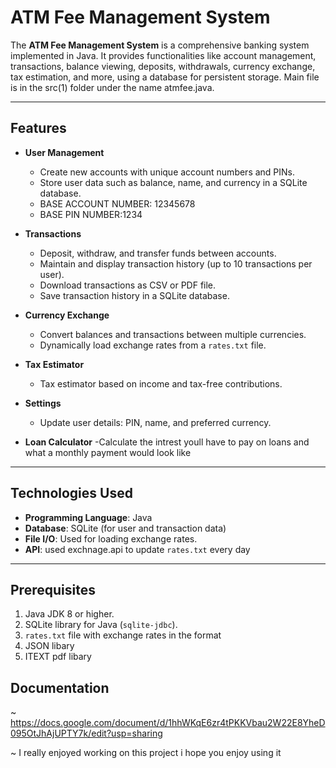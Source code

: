 
# ATM Fee Management System

The **ATM Fee Management System** is a comprehensive banking system implemented in Java. It provides functionalities like account management, transactions, balance viewing, deposits, withdrawals, currency exchange, tax estimation, and more, using a database for persistent storage.
Main file is in the src(1) folder under the name atmfee.java.

---

## Features

- **User Management**
  - Create new accounts with unique account numbers and PINs.
  - Store user data such as balance, name, and currency in a SQLite database.
  - BASE ACCOUNT NUMBER: 12345678
  - BASE PIN NUMBER:1234 

- **Transactions**
  - Deposit, withdraw, and transfer funds between accounts.
  - Maintain and display transaction history (up to 10 transactions per user).
  - Download transactions as CSV or PDF file.
  - Save transaction history in a SQLite database.

- **Currency Exchange**
  - Convert balances and transactions between multiple currencies.
  - Dynamically load exchange rates from a `rates.txt` file.

- **Tax Estimator**
  - Tax estimator based on income and tax-free contributions.

- **Settings**
  - Update user details: PIN, name, and preferred currency.

- **Loan Calculator**
  -Calculate the intrest youll have to pay on loans and what a monthly payment would look like

---

## Technologies Used

- **Programming Language**: Java
- **Database**: SQLite (for user and transaction data)
- **File I/O**: Used for loading exchange rates.
- **API**: used exchnage.api to update `rates.txt` every day 

---

## Prerequisites

1. Java JDK 8 or higher.
2. SQLite library for Java (`sqlite-jdbc`).
3. `rates.txt` file with exchange rates in the format
4. JSON libary
5. ITEXT pdf libary

## Documentation
~ https://docs.google.com/document/d/1hhWKqE6zr4tPKKVbau2W22E8YheD095OtJhAjUPTY7k/edit?usp=sharing


~ I really enjoyed working on this project i hope you enjoy using it
